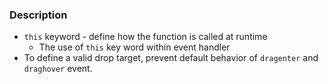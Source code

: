 ### Description
- `this` keyword - define how the function is called at runtime
    - The use of `this` key word within event handler
- To define a valid drop target, prevent default behavior of `dragenter` and `draghover` event.
